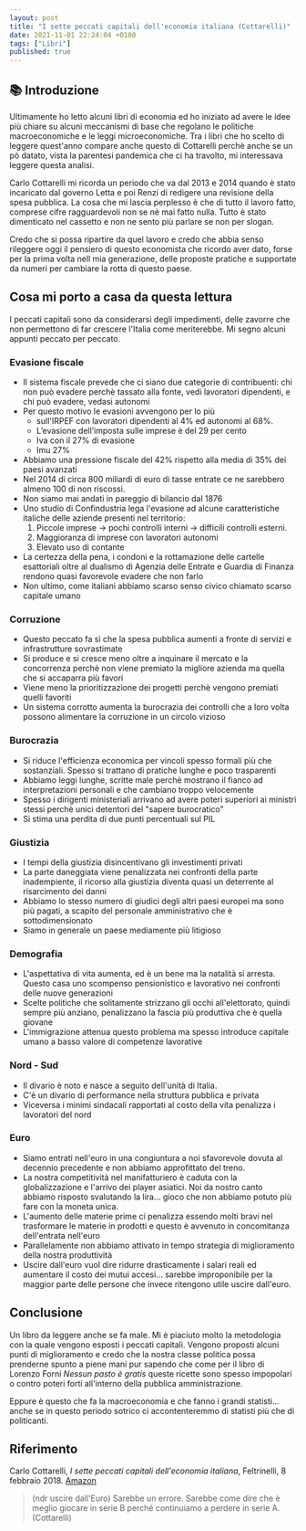 ```yaml
---
layout: post
title: "I sette peccati capitali dell'economia italiana (Cottarelli)"
date: 2021-11-01 22:24:04 +0100
tags: ["Libri"]
published: true
---
```


## :books: Introduzione

Ultimamente ho letto alcuni libri di economia ed ho iniziato ad avere le idee più chiare su alcuni meccanismi di base che regolano le politiche macroeconomiche e le leggi microeconomiche. Tra i libri che ho scelto di leggere quest'anno compare anche questo di Cottarelli perchè anche se un pò datato, vista la parentesi pandemica che ci ha travolto, mi interessava leggere questa analisi.

Carlo Cottarelli mi ricorda un periodo che va dal 2013 e 2014 quando è stato incaricato dal governo Letta e poi Renzi di redigere una revisione della spesa pubblica. La cosa che mi lascia perplesso è che di tutto il lavoro fatto, comprese cifre ragguardevoli non se nè mai fatto nulla. Tutto è stato dimenticato nel cassetto e non ne sento più parlare se non per slogan.

Credo che si possa ripartire da quel lavoro e credo che abbia senso rileggere oggi il pensiero di questo economista che ricordo aver dato, forse per la prima volta nell mia generazione, delle proposte pratiche e supportate da numeri per cambiare la rotta di questo paese.

## Cosa mi porto a casa da questa lettura

I peccati capitali sono da considerarsi degli impedimenti, delle zavorre che non permettono di far crescere l'Italia come meriterebbe. Mi segno alcuni appunti peccato per peccato.

### Evasione fiscale

- Il sistema fiscale prevede che ci siano due categorie di contribuenti: chi non può evadere perchè tassato alla fonte, vedi lavoratori dipendenti, e chi può evadere, vedasi autonomi
- Per questo motivo le evasioni avvengono per lo più
  - sull'IRPEF con lavoratori dipendenti al 4% ed autonomi al 68%.
  - L’evasione dell’imposta sulle imprese è del 29 per cento
  - Iva con il 27% di evasione
  - Imu 27%
- Abbiamo una pressione fiscale del 42% rispetto alla media di 35% dei paesi avanzati
- Nel 2014 di circa 800 miliardi di euro di tasse entrate ce ne sarebbero almeno 100 di non riscossi.
- Non siamo mai andati in pareggio di bilancio dal 1876
- Uno studio di Confindustria lega l'evasione ad alcune caratteristiche italiche delle aziende presenti nel territorio:
  1. Piccole imprese → pochi controlli interni → difficili controlli esterni.
  2. Maggioranza di imprese con lavoratori autonomi
  3. Elevato uso di contante
- La certezza della pena, i condoni e la rottamazione delle cartelle esattoriali oltre al dualismo di Agenzia delle Entrate e Guardia di Finanza rendono quasi favorevole evadere che non farlo
- Non ultimo, come italiani abbiamo scarso senso civico chiamato scarso capitale umano

### Corruzione

- Questo peccato fa sì che la spesa pubblica aumenti a fronte di servizi e infrastrutture sovrastimate
- Si produce e si cresce meno oltre a inquinare il mercato e la concorrenza perchè non viene premiato la migliore azienda ma quella che si accaparra più favori
- Viene meno la prioritizzazione dei progetti perchè vengono premiati quelli favoriti
- Un sistema corrotto aumenta la burocrazia dei controlli che a loro volta possono alimentare la corruzione in un circolo vizioso

### Burocrazia

- Si riduce l'efficienza economica per vincoli spesso formali più che sostanziali. Spesso si trattano di pratiche lunghe e poco trasparenti
- Abbiamo leggi lunghe, scritte male perchè mostrano il fianco ad interpretazioni personali e che cambiano troppo velocemente
- Spesso i dirigenti ministeriali arrivano ad avere poteri superiori ai ministri stessi perchè unici detentori del "sapere burocratico"
- Si stima una perdita di due punti percentuali sul PIL

### Giustizia

- I tempi della giustizia disincentivano gli investimenti privati
- La parte daneggiata viene penalizzata nei confronti della parte inadempiente, il ricorso alla giustizia diventa quasi un deterrente al risarcimento dei danni
- Abbiamo lo stesso numero di giudici degli altri paesi europei ma sono più pagati, a scapito del personale amministrativo che è sottodimensionato
- Siamo in generale un paese mediamente più litigioso

### Demografia

- L'aspettativa di vita aumenta, ed è un bene ma la natalità si arresta. Questo casa uno scompenso pensionistico e lavorativo nei confronti delle nuove generazioni
- Scelte politiche che solitamente strizzano gli occhi all'elettorato, quindi sempre più anziano, penalizzano la fascia più produttiva che è quella giovane
- L'immigrazione attenua questo problema ma spesso introduce capitale umano a basso valore di competenze lavorative

### Nord - Sud

- Il divario è noto e nasce a seguito dell'unità di Italia.
- C'è un divario di performance nella struttura pubblica e privata
- Viceversa i minimi sindacali rapportati al costo della vita penalizza i lavoratori del nord

### Euro

- Siamo entrati nell'euro in una congiuntura a noi sfavorevole dovuta al decennio precedente e non abbiamo approfittato del treno.
- La nostra competitività nel manifatturiero è caduta con la globalizzazione e l'arrivo dei player asiatici. Noi da nostro canto abbiamo risposto svalutando la lira... gioco che non abbiamo potuto più fare con la moneta unica.
- L'aumento delle materie prime ci penalizza essendo molti bravi nel trasformare le materie in prodotti e questo è avvenuto in concomitanza dell'entrata nell'euro
- Parallelamente non abbiamo attivato in tempo strategia di miglioramento della nostra produttività
- Uscire dall'euro vuol dire ridurre drasticamente i salari reali ed aumentare il costo dei mutui accesi... sarebbe improponibile per la maggior parte delle persone che invece ritengono utile uscire dall'euro.

## Conclusione

Un libro da leggere anche se fa male. Mi è piaciuto molto la metodologia con la quale vengono esposti i peccati capitali. Vengono proposti alcuni punti di miglioramento e credo che la nostra classe politica possa prenderne spunto a piene mani pur sapendo che come per il libro di Lorenzo Forni _Nessun pasto è gratis_ queste ricette sono spesso impopolari o contro poteri forti all'interno della pubblica amministrazione.

Eppure è questo che fa la macroeconomia e che fanno i grandi statisti... anche se in questo periodo sotrico ci accontenteremmo di statisti più che di politicanti.

## Riferimento

Carlo Cottarelli, _I sette peccati capitali dell'economia italiana_, Feltrinelli, 8 febbraio 2018. [Amazon](https://www.amazon.it/sette-peccati-capitali-delleconomia-italiana/dp/8807173328/ref=sr_1_1?__mk_it_IT=%C3%85M%C3%85%C5%BD%C3%95%C3%91&crid=1YUT9GI7RJ916&dchild=1&keywords=i+sette+peccati+capitali+dell+economia+italiana&qid=1629662429&sprefix=i+sette+pecc%2Caps%2C213&sr=8-1)

> (ndr uscire dall'Euro) Sarebbe un errore. Sarebbe come dire che è meglio giocare in serie B perché continuiamo a perdere in serie A. (Cottarelli)
